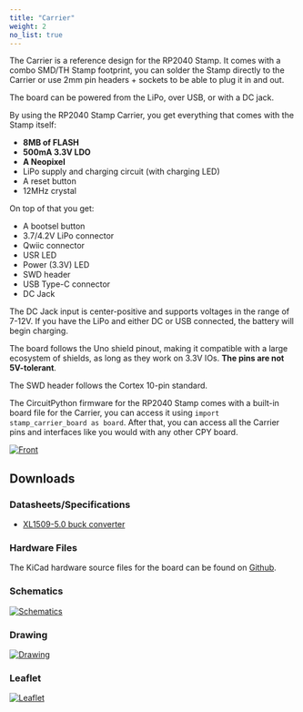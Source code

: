 ```yaml
---
title: "Carrier"
weight: 2
no_list: true
---
```


The Carrier is a reference design for the RP2040 Stamp. It comes with a combo SMD/TH Stamp footprint, you can solder the Stamp directly to the Carrier or use 2mm pin headers + sockets to be able to plug it in and out. 

The board can be powered from the LiPo, over USB, or with a DC jack.

By using the RP2040 Stamp Carrier, you get everything that comes with the Stamp itself:

- **8MB of FLASH**
- **500mA 3.3V LDO**
- **A Neopixel**
- LiPo supply and charging circuit (with charging LED)
- A reset button
- 12MHz crystal

On top of that you get:

- A bootsel button
- 3.7/4.2V LiPo connector
- Qwiic connector
- USR LED
- Power (3.3V) LED
- SWD header
- USB Type-C connector
- DC Jack

The DC Jack input is center-positive and supports voltages in the range of 7-12V. If you have the LiPo and either DC or USB connected, the battery will begin charging.

The board follows the Uno shield pinout, making it compatible with a large ecosystem of shields, as long as they work on 3.3V IOs. **The pins are not 5V-tolerant**.

The SWD header follows the Cortex 10-pin standard.

The CircuitPython firmware for the RP2040 Stamp comes with a built-in board file for the Carrier, you can access it using `import stamp_carrier_board as board`. After that, you can access all the Carrier pins and interfaces like you would with any other CPY board.

<div class="container">

[![Front](/docs/rp2040-stamp/carrier.jpg)](/docs/rp2040-stamp/carrier.jpg)

</div>

## Downloads

### Datasheets/Specifications
- [XL1509-5.0 buck converter](https://datasheet.lcsc.com/lcsc/2110112030_UMW-Youtai-Semiconductor-Co---Ltd--XL1509-5-0_C2681225.pdf)

### Hardware Files
The KiCad hardware source files for the board can be found on [Github](https://github.com/solderparty/rp2040_stamp_carrier_hw/tree/rev1).

### Schematics

<div class="container">

[![Schematics](/docs/rp2040-stamp/schematics_rp2040_stamp_carrier.png)](/docs/rp2040-stamp/schematics_rp2040_stamp_carrier.png)


</div>

### Drawing

<div class="container">

[![Drawing](/docs/rp2040-stamp/drawing_rp2040_stamp_carrier.png)](/docs/rp2040-stamp/drawing_rp2040_stamp_carrier.png)

</div>

### Leaflet

<div class="container">

[![Leaflet](/docs/rp2040-stamp/rp2040_stamp_carrier_leaflet.png)](/docs/rp2040-stamp/rp2040_stamp_carrier_leaflet.png)

</div>
